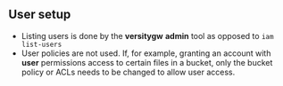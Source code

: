 ## User setup

* Listing users is done by the **versitygw** **admin** tool as opposed to `iam list-users`
* User policies are not used.  If, for example, granting an account with **user** permissions access to certain files in a bucket, only the bucket policy or ACLs needs to be changed to allow user access.